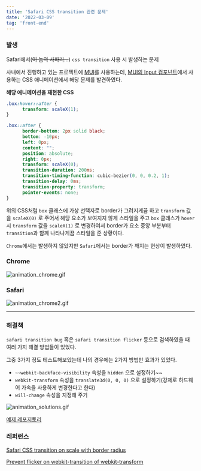 ```yaml
---
title: 'Safari CSS transition 관련 문제'
date: '2022-03-09'
tag: 'front-end'
---
```


### 발생

Safari에서(~~이 놈의 사파리...~~) `css transition` 사용 시 발생하는 문제

사내에서 진행하고 있는 프로젝트에 [MUI](https://mui.com/)를 사용하는데,
[MUI의 Input 컴포넌트](https://mui.com/components/text-fields/#inputs)에서 사용하는 CSS 애니메이션에서 해당 문제를 발견하였다.

**해당 애니메이션을 재현한 CSS**

```css
.box:hover::after {
      transform: scaleX(1);
}

.box::after {
      border-bottom: 2px solid black;
      bottom: -10px;
      left: 0px;
      content: "";
      position: absolute;
      right: 0px;
      transform: scaleX(0);
      transition-duration: 200ms;
      transition-timing-function: cubic-bezier(0, 0, 0.2, 1);
      transition-delay: 0ms;
      transition-property: transform;
      pointer-events: none;
}
```

위의 CSS처럼 `box` 클래스에 가상 선택자로 border가 그려지게끔 하고
`transform` 값을 `scaleX(0)` 로 주어서 해당 요소가 보여지지 않게 스타일을 주고
`box` 클래스가 `hover` 시 `transform` 값을 `scaleX(1)` 로 변경하여서 border가 요소 중앙 부분부터
`transition`과 함께 나타나게끔 스타일을 준 상황이다.

`Chrome`에서는 발생하지 않았지만 `Safari`에서는 border가 깨지는 현상이 발생하였다.

### Chrome

![animation_chrome.gif](/images/posts/front-end/safari-css-transition-problem_1.gif)

### Safari

![animation_chrome2.gif](/images/posts/front-end/safari-css-transition-problem_2.gif)

---

### 해결책

`safari transition bug` 혹은 `safari transition flicker` 등으로 검색하였을 때
여러 가지 해결 방법들이 있었다.

그중 3가지 정도 테스트해보았는데 나의 경우에는 2가지 방법만 효과가 있었다.

- `~~webkit-backface-visibility` 속성을 `hidden` 으로 설정하기~~
- `webkit-transform` 속성을 `translate3d(0, 0, 0)` 으로 설정하기(강제로 하드웨어 가속을 사용하게 변경한다고 한다)
- `will-change` 속성을 지정해 주기

![animation_solutions.gif](/images/posts/front-end/safari-css-transition-problem_3.gif)

[예제 레포지토리](https://github.com/KimBiYam/safari-scale-transition-problem)

### 레퍼런스

[Safari CSS transition on scale with border radius](https://stackoverflow.com/questions/68298782/safari-css-transition-on-scale-with-border-radius)

[Prevent flicker on webkit-transition of webkit-transform](https://stackoverflow.com/questions/3461441/prevent-flicker-on-webkit-transition-of-webkit-transform)